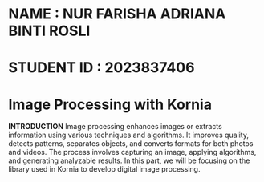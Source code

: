 # NAME : NUR FARISHA ADRIANA BINTI ROSLI
# STUDENT ID : 2023837406

# Image Processing with Kornia

**INTRODUCTION**
Image processing enhances images or extracts information using various techniques and algorithms. It improves quality, detects patterns, separates objects, and converts formats for both photos and videos. The process involves capturing an image, applying algorithms, and generating analyzable results. In this part, we will be focusing on the library used in Kornia to develop digital image processing.


